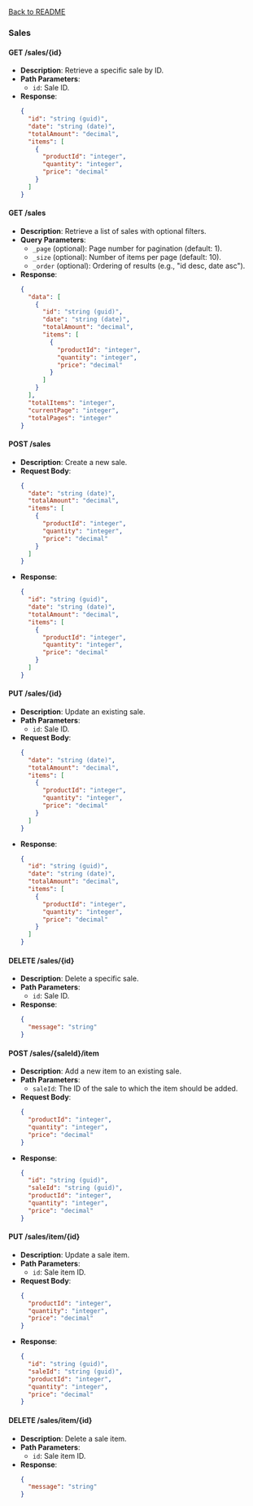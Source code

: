 [Back to README](../README.md)

### Sales

#### GET /sales/{id}
- **Description**: Retrieve a specific sale by ID.
- **Path Parameters**:
  - `id`: Sale ID.
- **Response**:
  ```json
  {
    "id": "string (guid)",
    "date": "string (date)",
    "totalAmount": "decimal",
    "items": [
      {
        "productId": "integer",
        "quantity": "integer",
        "price": "decimal"
      }
    ]
  }
  ```

#### GET /sales
- **Description**: Retrieve a list of sales with optional filters.
- **Query Parameters**:
  - `_page` (optional): Page number for pagination (default: 1).
  - `_size` (optional): Number of items per page (default: 10).
  - `_order` (optional): Ordering of results (e.g., "id desc, date asc").
- **Response**:
  ```json
  {
    "data": [
      {
        "id": "string (guid)",
        "date": "string (date)",
        "totalAmount": "decimal",
        "items": [
          {
            "productId": "integer",
            "quantity": "integer",
            "price": "decimal"
          }
        ]
      }
    ],
    "totalItems": "integer",
    "currentPage": "integer",
    "totalPages": "integer"
  }
  ```

#### POST /sales
- **Description**: Create a new sale.
- **Request Body**:
  ```json
  {
    "date": "string (date)",
    "totalAmount": "decimal",
    "items": [
      {
        "productId": "integer",
        "quantity": "integer",
        "price": "decimal"
      }
    ]
  }
  ```
- **Response**:
  ```json
  {
    "id": "string (guid)",
    "date": "string (date)",
    "totalAmount": "decimal",
    "items": [
      {
        "productId": "integer",
        "quantity": "integer",
        "price": "decimal"
      }
    ]
  }
  ```

#### PUT /sales/{id}
- **Description**: Update an existing sale.
- **Path Parameters**:
  - `id`: Sale ID.
- **Request Body**:
  ```json
  {
    "date": "string (date)",
    "totalAmount": "decimal",
    "items": [
      {
        "productId": "integer",
        "quantity": "integer",
        "price": "decimal"
      }
    ]
  }
  ```
- **Response**:
  ```json
  {
    "id": "string (guid)",
    "date": "string (date)",
    "totalAmount": "decimal",
    "items": [
      {
        "productId": "integer",
        "quantity": "integer",
        "price": "decimal"
      }
    ]
  }
  ```

#### DELETE /sales/{id}
- **Description**: Delete a specific sale.
- **Path Parameters**:
  - `id`: Sale ID.
- **Response**:
  ```json
  {
    "message": "string"
  }
  ```

#### POST /sales/{saleId}/item
- **Description**: Add a new item to an existing sale.
- **Path Parameters**:
  - `saleId`: The ID of the sale to which the item should be added.
- **Request Body**:
  ```json
  {
    "productId": "integer",
    "quantity": "integer",
    "price": "decimal"
  }
  ```
- **Response**:
  ```json
  {
    "id": "string (guid)",
    "saleId": "string (guid)",
    "productId": "integer",
    "quantity": "integer",
    "price": "decimal"
  }
  ```

#### PUT /sales/item/{id}
- **Description**: Update a sale item.
- **Path Parameters**:
  - `id`: Sale item ID.
- **Request Body**:
  ```json
  {
    "productId": "integer",
    "quantity": "integer",
    "price": "decimal"
  }
  ```
- **Response**:
  ```json
  {
    "id": "string (guid)",
    "saleId": "string (guid)",
    "productId": "integer",
    "quantity": "integer",
    "price": "decimal"
  }
  ```

#### DELETE /sales/item/{id}
- **Description**: Delete a sale item.
- **Path Parameters**:
  - `id`: Sale item ID.
- **Response**:
  ```json
  {
    "message": "string"
  }
  ```
